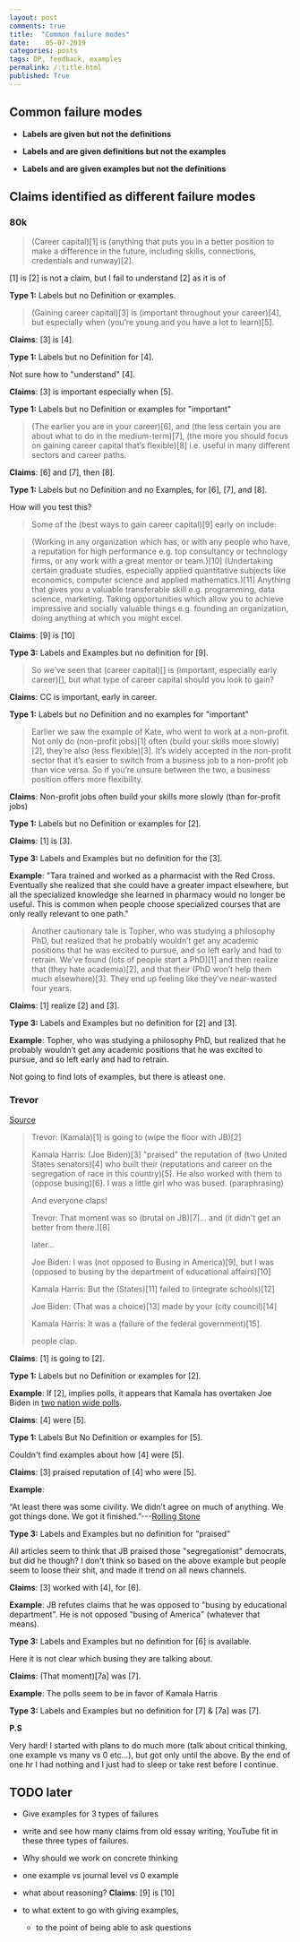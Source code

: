 ```yaml
---
layout: post
comments: true
title:  "Common failure modes"
date:    05-07-2019 
categories: posts
tags: DP, feedback, examples
permalink: /:title.html
published: True
---
```



## Common failure modes

- **Labels are given but not the definitions**

- **Labels and are given definitions but not the examples**

- **Labels and are given examples but not the definitions**

## Claims identified as different failure modes

### 80k

> (Career capital)[1] is (anything that puts you in a better position to
> make a difference in the future, including skills, connections,
> credentials and runway)[2].

[1] is [2] is not a claim, but I fail to understand [2] as it is of

**Type 1:** Labels but no Definition or examples.

> (Gaining career capital)[3] is (important throughout your career)[4], but
> especially when (you’re young and you have a lot to learn)[5].

**Claims**: [3] is [4].

**Type 1:** Labels but no Definition for [4]. 

Not sure how to "understand" [4].

**Claims**: [3] is important especially when [5].

**Type 1:** Labels but no Definition or examples for "important"

> (The earlier you are in your career)[6], and (the less certain you
> are about what to do in the medium-term)[7], (the more you should
> focus on gaining career capital that’s flexible)[8] i.e. useful in
> many different sectors and career paths.

**Claims**: [6] and [7], then [8].

**Type 1:** Labels but no Definition and no Examples, for [6], [7],
and [8].

How will you test this?

> Some of the (best ways to gain career capital)[9] early on include:

> (Working in any organization which has, or with any people who have,
> a reputation for high performance e.g. top consultancy or technology
> firms, or any work with a great mentor or team.)[10]  (Undertaking certain
> graduate studies, especially applied quantitative subjects like
> economics, computer science and applied mathematics.)[11]  Anything that
> gives you a valuable transferable skill e.g. programming, data
> science, marketing.  Taking opportunities which allow you to achieve
> impressive and socially valuable things e.g. founding an
> organization, doing anything at which you might excel.

**Claims**: [9] is [10]

**Type 3:** Labels and Examples but no definition  for [9].

<!-- I am dying here... I don't know if there is a problem or not. -->

<!-- I just want to say I don't understand the label best ways, aka, not -->
<!-- definition. CC has the world's broadest definition award, literally -->
<!-- anything will fit into it. -->

<!-- Anyways, good luck coming up with a real example. How will I know it -->
<!-- is the best way? Why am I struggling? -->

<!-- So failing by *I don't have definition of label* -->

<!-- Contrast this to saying "you will save max number of lives" -->

> So we’ve seen that (career capital)[] is (important, especially early
> career)[], but what type of career capital should you look to gain?

**Claims**: CC is important, early in career.

**Type 1:** Labels but no Definition and no examples for "important"

> Earlier we saw the example of Kate, who went to work at a
> non-profit. Not only do (non-profit jobs)[1] often (build your skills more
> slowly)[2], they’re also (less flexible)[3]. It’s widely accepted in the
> non-profit sector that it’s easier to switch from a business job to
> a non-profit job than vice versa. So if you’re unsure between the
> two, a business position offers more flexibility.

**Claims**: Non-profit jobs often build your skills more slowly (than
for-profit jobs)

**Type 1:** Labels but no Definition or examples for [2].

**Claims**: [1] is [3].

**Type 3:** Labels and Examples but no definition  for the [3]. 

**Example**: "Tara trained and worked as a pharmacist with the Red
Cross. Eventually she realized that she could have a greater impact
elsewhere, but all the specialized knowledge she learned in pharmacy
would no longer be useful. This is common when people choose
specialized courses that are only really relevant to one path."

> Another cautionary tale is Topher, who was studying a philosophy
> PhD, but realized that he probably wouldn’t get any academic
> positions that he was excited to pursue, and so left early and had
> to retrain. We’ve found (lots of people start a PhD)[1] and then
> realize that (they hate academia)[2], and that their (PhD won’t help
> them much elsewhere)[3]. They end up feeling like they’ve near-wasted
> four years.

**Claims**: [1] realize [2] and [3].

**Type 3:** Labels and Examples but no definition for [2] and [3].

**Example**: Topher, who was studying a philosophy
PhD, but realized that he probably wouldn’t get any academic
positions that he was excited to pursue, and so left early and had
to retrain. 

Not going to find lots of examples, but there is atleast one.


### Trevor

[Source](https://youtu.be/6-PNPz_4DO0?t=78)

> Trevor: (Kamala)[1] is going to (wipe the floor with JB)[2]
>
> Kamala Harris: (Joe Biden)[3] "praised" the reputation of (two United
> States senators)[4] who built their (reputations and career on the
> segregation of race in this country)[5]. He also worked with them to
> (oppose busing)[6]. I was a little girl who was bused. (paraphrasing)
>
> And everyone claps!
>
> Trevor: That moment was so (brutal on JB)[7]... and (it didn't get an better
> from there.)[8]
>
> later...
>
> Joe Biden: I was (not opposed to Busing in America)[9], but I was (opposed to busing by
> the department of educational affairs)[10]
>
> Kamala Harris: But the (States)[11] failed to (integrate schools)[12]
>
> Joe Biden: (That was a choice)[13] made by your (city council)[14]
>
> Kamala Harris: It was a (failure of the federal government)[15].
>
> people clap.


**Claims**: [1] is going to [2].

**Type 1:** Labels but no Definition or examples for [2].

**Example**: If [2], implies polls, it appears that Kamala has
overtaken Joe Biden in [two nation wide polls](https://www.nytimes.com/2019/07/02/us/politics/kamala-harris-polls.html).

**Claims**: [4] were [5].

**Type 1:** Labels But No Definition or examples for [5].

Couldn't find examples about how [4] were [5].

**Claims**: [3] praised reputation of [4] who were [5].

**Example**: 

“At least there was some civility. We didn’t agree on much of
anything. We got things done. We got it finished.”---[Rolling
Stone](https://www.rollingstone.com/politics/politics-news/why-did-biden-praise-racist-senator-booker-deblasio-850220/)

**Type 3:** Labels and Examples but no definition for "praised"

All articles seem to think that JB praised those "segregationist"
democrats, but did he though? I don't think so based on the above
example but people seem to loose their shit, and made it trend on all
news channels.

**Claims**: [3] worked with [4], for [6].

**Example**: JB refutes claims that he was opposed to "busing by
educational department". He is not opposed "busing of America"
(whatever that means).

**Type 3:** Labels and Examples but no definition for [6] is available.

Here it is not clear which busing they are talking about.

**Claims**: (That moment)[7a] was [7].

**Example**: The polls seem to be in favor of Kamala Harris

**Type 3:** Labels and Examples but no definition for [7] & [7a] was [7].

<!-- **Claims**: [8]. -->

<!-- **Claims**: [3] was [9]. -->

<!-- **Claims**: [3] was [10]. -->

<!-- **Claims**: [11] failed to [12]. -->

<!-- **Claims**: [13] was made by [14]. -->

<!-- **Claims**: It was [15]. -->

**P.S**

Very hard! I started with plans to do much more (talk about critical
thinking, one example vs many vs 0 etc...), but got only until
the above. By the end of one hr I had nothing and I just had to sleep
or take rest before I continue.

## TODO later

- Give examples for 3 types of failures

- write and see how many claims from old essay writing, YouTube fit in
  these three types of failures.
  
- Why should we work on concrete thinking

- one example vs journal level vs 0 example

- what about reasoning? **Claims**: [9] is [10]

- to what extent to go with giving examples,

	- to the point of being able to ask questions

<!-- ## What is concrete thinking? -->

<!-- We imagine it to be something where we are able to substitute labels -->
<!-- with an example based on a definition. -->

<!-- For example, if we look at the label car with a definition of having 4 -->
<!-- wheels a steering wheels and can seat 4, we think of an alto or a -->
<!-- santro or any of those 4 wheelers outside in the street. This is an -->
<!-- example of concrete thinking. -->

<!-- When Trevor Noah, says "She wiped the floor with Joe Biden" -->

<!-- ... -->
<!-- ... -->
<!-- ... -->


<!-- ## Why 1 example -->

<!-- Test the claim with atleast one example... -->

<!-- **Claims**: Venezuela is fine -->

<!-- **Example**: [Here](https://www.reuters.com/article/us-venezuela-politics-trash/warding-off-hunger-venezuelans-find-meals-in-garbage-bins-idUSKCN1QI503) we see people eating from the trash.  -->

<!-- This claim seems to be not true. -->


<!-- Career Capital -->

<!-- hightech industries have high profits in the recent years! -->

<!-- what about journal papers? -->


<!-- AC -->

<!-- ## Why is it important -->

<!-- ?? Career decision? -->

